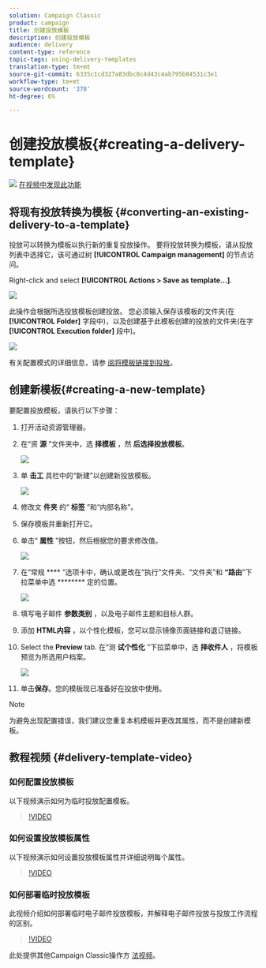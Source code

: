 ```yaml
---
solution: Campaign Classic
product: campaign
title: 创建投放模板
description: 创建投放模板
audience: delivery
content-type: reference
topic-tags: using-delivery-templates
translation-type: tm+mt
source-git-commit: 6335c1cd327a83dbc8c4d43c4ab795b84531c3e1
workflow-type: tm+mt
source-wordcount: '378'
ht-degree: 6%

---
```



# 创建投放模板{#creating-a-delivery-template}

![](assets/do-not-localize/how-to-video.png) [在视频中发现此功能](#delivery-template-video)

## 将现有投放转换为模板 {#converting-an-existing-delivery-to-a-template}

投放可以转换为模板以执行新的重复投放操作。 要将投放转换为模板，请从投放列表中选择它，该可通过树 **[!UICONTROL Campaign management]** 的节点访问。

Right-click and select **[!UICONTROL Actions > Save as template...]**.

![](assets/s_ncs_user_campaign_save_as_scenario.png)

此操作会根据所选投放模板创建投放。 您必须输入保存该模板的文件夹(在 **[!UICONTROL Folder]** 字段中)，以及创建基于此模板创建的投放的文件夹(在字 **[!UICONTROL Execution folder]** 段中)。

![](assets/s_ncs_user_campaign_save_as_scenario_a.png)

有关配置模式的详细信息，请参 [阅将模板链接到投放](../../delivery/using/creating-a-delivery-from-a-template.md#linking-the-template-to-a-delivery)。

## 创建新模板{#creating-a-new-template}

要配置投放模板，请执行以下步骤：

1. 打开活动资源管理器。
1. 在“资 **源** ”文件夹中，选 **择模板** ，然 **后选择投放模板**。

   ![](assets/delivery_template_1.png)

1. 单 **击工** 具栏中的“新建”以创建新投放模板。

   ![](assets/delivery_template_2.png)

1. 修改文 **件夹** 的“ **标签** ”和“内部名称”。
1. 保存模板并重新打开它。
1. 单击“ **属性** ”按钮，然后根据您的要求修改值。

   ![](assets/delivery_template_3.png)

1. 在“常规 **** ”选项卡中，确认或更改在“执行”文件夹、“文件夹”和 **“路由**”下拉菜单中选 ******** 定的位置。

   ![](assets/delivery_template_4.png)

1. 填写电子邮件 **参数类别** ，以及电子邮件主题和目标人群。
1. 添加 **HTML内容** ，以个性化模板，您可以显示镜像页面链接和退订链接。
1. Select the **Preview** tab. 在“测 **试个性化** ”下拉菜单中，选 **择收件人** ，将模板预览为所选用户档案。

   ![](assets/delivery_template_5.png)

1. 单击&#x200B;**保存**。您的模板现已准备好在投放中使用。

>[!NOTE]
>
>为避免出现配置错误，我们建议您重复本机模板并更改其属性，而不是创建新模板。

## 教程视频 {#delivery-template-video}

### 如何配置投放模板

以下视频演示如何为临时投放配置模板。

>[!VIDEO](https://video.tv.adobe.com/v/24066?quality=12)

### 如何设置投放模板属性

以下视频演示如何设置投放模板属性并详细说明每个属性。

>[!VIDEO](https://video.tv.adobe.com/v/24067?quality=12)

### 如何部署临时投放模板

此视频介绍如何部署临时电子邮件投放模板，并解释电子邮件投放与投放工作流程的区别。

>[!VIDEO](https://video.tv.adobe.com/v/24065?quality=12)

此处提供其他Campaign Classic操作方 [法视频](https://experienceleague.adobe.com/docs/campaign-classic-learn/tutorials/overview.html)。